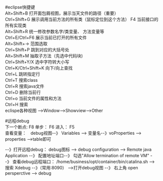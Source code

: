 

#eclipse快捷键  
Alt+Shift+B 打开面包屑视图，展示当天文件的路径（重要）  
Ctrl+Shift+G  展示调用当前方法的所有类（鼠标定位到这个方法） 
F4  当前接口的所有实现类  
Alt+Shift+R  统一修改参数名字/类变量、 方法变量等  
Ctrl+E/Ctrl+F6 展示当前已打开的所有文件  
Alt+Shift+->  范围选取  
Ctrl+Shift+P  跳到对应的大括号处  
Alt+Shift+M   抽取子方法（先选中代码块)  
Ctrl+Shift+Y/X  选中字符转大小写  
Ctrl+K/Ctrl+Shift+K 向下/向上查找  
Ctrl+L  跳转指定行  
Ctrl+T 搜索class  
Ctrl+R 搜索java文件  
Ctrl+D  删除当前行  
Ctrl+o  当前文件的属性和方法  
Ctrl+H  搜索  
eclispe各种视图 -->Window-->Showview-->Other  




#远程debug  
下一个断点: F8  单步： F6	  进入： F5  
查看变量：　debug视图--》 Variables --> 变量名--》voProperties --> properties -->table即可  

--》打开远程debug： debug图标 --> debug configuration -->  Remote java Application --》 配置地址端口--》 勾选"Allow termination of remote VM"
--》 查看debug远程端口：  /home/business/opt/container/bin/catalina.sh -->  搜索 Xdebug --》（常用:8090）
-->打开debug视图 --》 右上角 open persperctive --> debug
